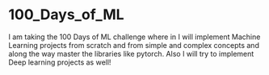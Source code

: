 # 100_Days_of_ML
I am taking the 100 Days of ML challenge where in I will implement Machine Learning projects from scratch and from simple and complex concepts and along the way master the libraries like pytorch. Also I will try to implement Deep learning projects as well!

